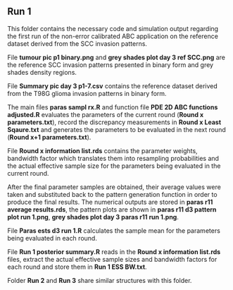 ## Run 1 ##
This folder contains the necessary code and simulation output regarding the first run of the non-error calibrated ABC application on the reference dataset derived from the SCC invasion patterns. 

File **tumour pic p1 binary.png** and **grey shades plot day 3 ref SCC.png** are the reference SCC invasion patterns presented in binary form and grey shades density regions.  

File **Summary pic day 3 p1-7.csv** contains the reference dataset derived from the T98G glioma invasion patterns in binary form.  

The main files **paras sampl rx.R** and function file **PDE 2D ABC functions adjusted.R** evaluates the parameters of the current round (**Round x parameters.txt**), record the discrepancy measurements in **Round x Least Sqaure.txt** and generates the parameters to be evaluated in the next round (**Round x+1 parameters.txt**). 

File **Round x information list.rds** contains the parameter weights, bandwidth factor which translates them into resampling probabilities and the actual effective sample size for the parameters being evaluated in the current round. 

After the final parameter samples are obtained, their average values were taken and substituted back to the pattern generation function in order to produce the final results. The numerical outputs are stored in **paras r11 average results.rds**, the pattern plots are shown in **paras r11 d3 pattern plot run 1.png**, **grey shades plot day 3 paras r11 run 1.png**. 

File **Paras ests d3 run 1.R** calculates the sample mean for the parameters being evaluated in each round. 

File **Run 1 posterior summary.R** reads in the **Round x information list.rds** files, extract the actual effective sample sizes and bandwidth factors for each round and store them in **Run 1 ESS BW.txt**. 

Folder **Run 2** and **Run 3** share similar structures with this folder. 
